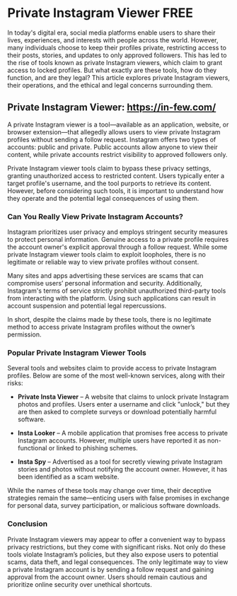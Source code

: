 # **Private Instagram Viewer FREE**

In today's digital era, social media platforms enable users to share their lives, experiences, and interests with people across the world. However, many individuals choose to keep their profiles private, restricting access to their posts, stories, and updates to only approved followers. This has led to the rise of tools known as private Instagram viewers, which claim to grant access to locked profiles. But what exactly are these tools, how do they function, and are they legal? This article explores private Instagram viewers, their operations, and the ethical and legal concerns surrounding them.

## Private Instagram Viewer: https://in-few.com/

A private Instagram viewer is a tool—available as an application, website, or browser extension—that allegedly allows users to view private Instagram profiles without sending a follow request. Instagram offers two types of accounts: public and private. Public accounts allow anyone to view their content, while private accounts restrict visibility to approved followers only.

Private Instagram viewer tools claim to bypass these privacy settings, granting unauthorized access to restricted content. Users typically enter a target profile's username, and the tool purports to retrieve its content. However, before considering such tools, it is important to understand how they operate and the potential legal consequences of using them.

### Can You Really View Private Instagram Accounts?

Instagram prioritizes user privacy and employs stringent security measures to protect personal information. Genuine access to a private profile requires the account owner's explicit approval through a follow request. While some private Instagram viewer tools claim to exploit loopholes, there is no legitimate or reliable way to view private profiles without consent.

Many sites and apps advertising these services are scams that can compromise users’ personal information and security. Additionally, Instagram's terms of service strictly prohibit unauthorized third-party tools from interacting with the platform. Using such applications can result in account suspension and potential legal repercussions.

In short, despite the claims made by these tools, there is no legitimate method to access private Instagram profiles without the owner’s permission.

### Popular Private Instagram Viewer Tools

Several tools and websites claim to provide access to private Instagram profiles. Below are some of the most well-known services, along with their risks:

- **Private Insta Viewer** – A website that claims to unlock private Instagram photos and profiles. Users enter a username and click "unlock," but they are then asked to complete surveys or download potentially harmful software.

- **Insta Looker** – A mobile application that promises free access to private Instagram accounts. However, multiple users have reported it as non-functional or linked to phishing schemes.

- **Insta Spy** – Advertised as a tool for secretly viewing private Instagram stories and photos without notifying the account owner. However, it has been identified as a scam website.

While the names of these tools may change over time, their deceptive strategies remain the same—enticing users with false promises in exchange for personal data, survey participation, or malicious software downloads.

### Conclusion

Private Instagram viewers may appear to offer a convenient way to bypass privacy restrictions, but they come with significant risks. Not only do these tools violate Instagram’s policies, but they also expose users to potential scams, data theft, and legal consequences. The only legitimate way to view a private Instagram account is by sending a follow request and gaining approval from the account owner. Users should remain cautious and prioritize online security over unethical shortcuts.

